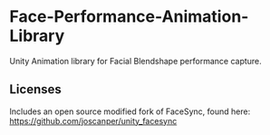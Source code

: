 # Face-Performance-Animation-Library
Unity Animation library for Facial Blendshape performance capture.

## Licenses
Includes an open source modified fork of FaceSync, found here: https://github.com/joscanper/unity_facesync
